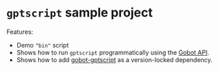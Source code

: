 # `gptscript` sample project

Features:

- Demo `"bin"` script
- Shows how to run `gptscript` programmatically using the [Gobot API](https://github.com/benallfree/gobot/tree/v1.0.0-alpha.33/docs/readme.md).
- Shows how to add [gobot-gptscript](https://www.npmjs.com/package/gobot-gptscript) as a version-locked dependency.
